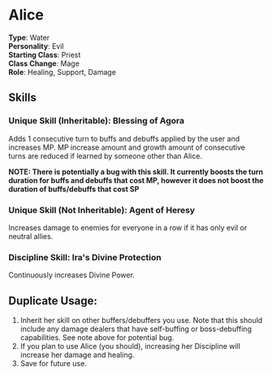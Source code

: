 # Alice

**Type**: Water  
**Personality**: Evil  
**Starting Class**: Priest  
**Class Change**: Mage  
**Role**: Healing, Support, Damage

## Skills

### Unique Skill (Inheritable): Blessing of Agora

Adds 1 consecutive turn to buffs and debuffs applied by the user and increases MP. MP increase amount and growth amount of consecutive turns are reduced if learned by someone other than Alice.

**NOTE: There is potentially a bug with this skill. It currently boosts the turn duration for buffs and debuffs that cost MP, however it does not boost the duration of buffs/debuffs that cost SP**

### Unique Skill (Not Inheritable): Agent of Heresy

Increases damage to enemies for everyone in a row if it has only evil or neutral allies.

### Discipline Skill: Ira's Divine Protection

Continuously increases Divine Power.

## Duplicate Usage:

1. Inherit her skill on other buffers/debuffers you use. Note that this should include any damage dealers that have self-buffing or boss-debuffing capabilities. See note above for potential bug.
2. If you plan to use Alice (you should), increasing her Discipline will increase her damage and healing.
3. Save for future use.